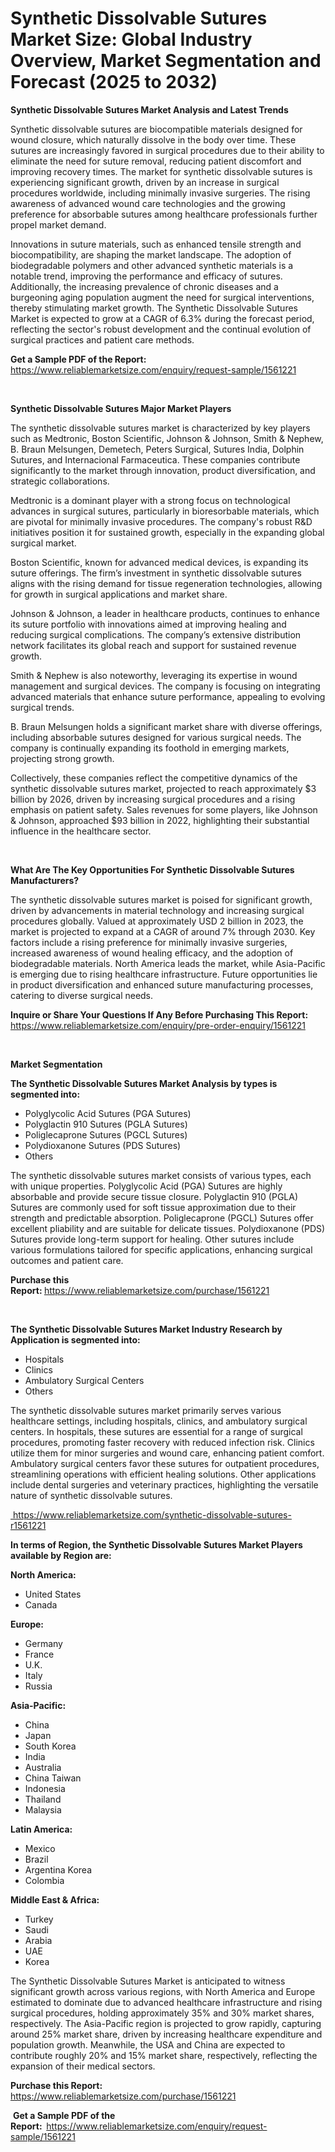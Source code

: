 <p><h1>Synthetic Dissolvable Sutures Market Size: Global Industry Overview, Market Segmentation and Forecast (2025 to 2032)</h1></p><p><strong>Synthetic Dissolvable Sutures Market Analysis and Latest Trends</strong></p>
<p><p>Synthetic dissolvable sutures are biocompatible materials designed for wound closure, which naturally dissolve in the body over time. These sutures are increasingly favored in surgical procedures due to their ability to eliminate the need for suture removal, reducing patient discomfort and improving recovery times. The market for synthetic dissolvable sutures is experiencing significant growth, driven by an increase in surgical procedures worldwide, including minimally invasive surgeries. The rising awareness of advanced wound care technologies and the growing preference for absorbable sutures among healthcare professionals further propel market demand.</p><p>Innovations in suture materials, such as enhanced tensile strength and biocompatibility, are shaping the market landscape. The adoption of biodegradable polymers and other advanced synthetic materials is a notable trend, improving the performance and efficacy of sutures. Additionally, the increasing prevalence of chronic diseases and a burgeoning aging population augment the need for surgical interventions, thereby stimulating market growth. The Synthetic Dissolvable Sutures Market is expected to grow at a CAGR of 6.3% during the forecast period, reflecting the sector's robust development and the continual evolution of surgical practices and patient care methods.</p></p>
<p><strong>Get a Sample PDF of the Report:&nbsp;</strong> <a href="https://www.reliablemarketsize.com/enquiry/request-sample/1561221?utm_campaign=2946&utm_medium=2&utm_source=Github&utm_content=ia&utm_term=14042025&utm_id=synthetic-dissolvable-sutures">https://www.reliablemarketsize.com/enquiry/request-sample/1561221</a></p>
<p>&nbsp;</p>
<p><strong>Synthetic Dissolvable Sutures Major Market Players</strong></p>
<p><p>The synthetic dissolvable sutures market is characterized by key players such as Medtronic, Boston Scientific, Johnson & Johnson, Smith & Nephew, B. Braun Melsungen, Demetech, Peters Surgical, Sutures India, Dolphin Sutures, and Internacional Farmaceutica. These companies contribute significantly to the market through innovation, product diversification, and strategic collaborations.</p><p>Medtronic is a dominant player with a strong focus on technological advances in surgical sutures, particularly in bioresorbable materials, which are pivotal for minimally invasive procedures. The company's robust R&D initiatives position it for sustained growth, especially in the expanding global surgical market.</p><p>Boston Scientific, known for advanced medical devices, is expanding its suture offerings. The firm’s investment in synthetic dissolvable sutures aligns with the rising demand for tissue regeneration technologies, allowing for growth in surgical applications and market share.</p><p>Johnson & Johnson, a leader in healthcare products, continues to enhance its suture portfolio with innovations aimed at improving healing and reducing surgical complications. The company’s extensive distribution network facilitates its global reach and support for sustained revenue growth.</p><p>Smith & Nephew is also noteworthy, leveraging its expertise in wound management and surgical devices. The company is focusing on integrating advanced materials that enhance suture performance, appealing to evolving surgical trends.</p><p>B. Braun Melsungen holds a significant market share with diverse offerings, including absorbable sutures designed for various surgical needs. The company is continually expanding its foothold in emerging markets, projecting strong growth.</p><p>Collectively, these companies reflect the competitive dynamics of the synthetic dissolvable sutures market, projected to reach approximately $3 billion by 2026, driven by increasing surgical procedures and a rising emphasis on patient safety. Sales revenues for some players, like Johnson & Johnson, approached $93 billion in 2022, highlighting their substantial influence in the healthcare sector.</p></p>
<p>&nbsp;</p>
<p><strong>What Are The Key Opportunities For Synthetic Dissolvable Sutures Manufacturers?</strong></p>
<p><p>The synthetic dissolvable sutures market is poised for significant growth, driven by advancements in material technology and increasing surgical procedures globally. Valued at approximately USD 2 billion in 2023, the market is projected to expand at a CAGR of around 7% through 2030. Key factors include a rising preference for minimally invasive surgeries, increased awareness of wound healing efficacy, and the adoption of biodegradable materials. North America leads the market, while Asia-Pacific is emerging due to rising healthcare infrastructure. Future opportunities lie in product diversification and enhanced suture manufacturing processes, catering to diverse surgical needs.</p></p>
<p><strong>Inquire or Share Your Questions If Any Before Purchasing This Report:</strong> <a href="https://www.reliablemarketsize.com/enquiry/pre-order-enquiry/1561221?utm_campaign=2946&utm_medium=2&utm_source=Github&utm_content=ia&utm_term=14042025&utm_id=synthetic-dissolvable-sutures">https://www.reliablemarketsize.com/enquiry/pre-order-enquiry/1561221</a></p>
<p>&nbsp;</p>
<p><strong>Market Segmentation</strong></p>
<p><strong>The Synthetic Dissolvable Sutures Market Analysis by types is segmented into:</strong></p>
<p><ul><li>Polyglycolic Acid Sutures (PGA Sutures)</li><li>Polyglactin 910 Sutures (PGLA Sutures)</li><li>Poliglecaprone Sutures (PGCL Sutures)</li><li>Polydioxanone Sutures (PDS Sutures)</li><li>Others</li></ul></p>
<p><p>The synthetic dissolvable sutures market consists of various types, each with unique properties. Polyglycolic Acid (PGA) Sutures are highly absorbable and provide secure tissue closure. Polyglactin 910 (PGLA) Sutures are commonly used for soft tissue approximation due to their strength and predictable absorption. Poliglecaprone (PGCL) Sutures offer excellent pliability and are suitable for delicate tissues. Polydioxanone (PDS) Sutures provide long-term support for healing. Other sutures include various formulations tailored for specific applications, enhancing surgical outcomes and patient care.</p></p>
<p><strong>Purchase this Report:&nbsp;</strong><a href="https://www.reliablemarketsize.com/purchase/1561221?utm_campaign=2946&utm_medium=2&utm_source=Github&utm_content=ia&utm_term=14042025&utm_id=synthetic-dissolvable-sutures">https://www.reliablemarketsize.com/purchase/1561221</a></p>
<p>&nbsp;</p>
<p><strong>The Synthetic Dissolvable Sutures Market Industry Research by Application is segmented into:</strong></p>
<p><ul><li>Hospitals</li><li>Clinics</li><li>Ambulatory Surgical Centers</li><li>Others</li></ul></p>
<p><p>The synthetic dissolvable sutures market primarily serves various healthcare settings, including hospitals, clinics, and ambulatory surgical centers. In hospitals, these sutures are essential for a range of surgical procedures, promoting faster recovery with reduced infection risk. Clinics utilize them for minor surgeries and wound care, enhancing patient comfort. Ambulatory surgical centers favor these sutures for outpatient procedures, streamlining operations with efficient healing solutions. Other applications include dental surgeries and veterinary practices, highlighting the versatile nature of synthetic dissolvable sutures.</p></p>
<p><a href="https://www.reliablemarketsize.com/synthetic-dissolvable-sutures-r1561221?utm_campaign=2946&utm_medium=2&utm_source=Github&utm_content=ia&utm_term=14042025&utm_id=synthetic-dissolvable-sutures">&nbsp;https://www.reliablemarketsize.com/synthetic-dissolvable-sutures-r1561221</a></p>
<p><strong>In terms of Region, the Synthetic Dissolvable Sutures Market Players available by Region are:</strong></p>
<p>
    <p> <strong> North America: </strong>
        <ul>
            <li>United States</li>
            <li>Canada</li>
        </ul>
        </p> 
    <p> <strong> Europe: </strong>
        <ul>
            <li>Germany</li>
            <li>France</li>
            <li>U.K.</li>
            <li>Italy</li>
            <li>Russia</li>
        </ul>
        </p> 
    <p> <strong> Asia-Pacific: </strong>
        <ul>
            <li>China</li>
            <li>Japan</li>
            <li>South Korea</li>
            <li>India</li>
            <li>Australia</li>
            <li>China Taiwan</li>
            <li>Indonesia</li>
            <li>Thailand</li>
            <li>Malaysia</li>
        </ul>
        </p> 
    <p> <strong> Latin America: </strong>
        <ul>
            <li>Mexico</li>
            <li>Brazil</li>
            <li>Argentina Korea</li>
            <li>Colombia</li>
        </ul>
        </p> 
    <p> <strong> Middle East & Africa: </strong>
        <ul>
            <li>Turkey</li>
            <li>Saudi</li>
            <li>Arabia</li>
            <li>UAE</li>
            <li>Korea</li>
        </ul>
    </p>
    </p>
<p><p>The Synthetic Dissolvable Sutures Market is anticipated to witness significant growth across various regions, with North America and Europe estimated to dominate due to advanced healthcare infrastructure and rising surgical procedures, holding approximately 35% and 30% market shares, respectively. The Asia-Pacific region is projected to grow rapidly, capturing around 25% market share, driven by increasing healthcare expenditure and population growth. Meanwhile, the USA and China are expected to contribute roughly 20% and 15% market share, respectively, reflecting the expansion of their medical sectors.</p></p>
<p><strong>Purchase this Report: </strong><a href="https://www.reliablemarketsize.com/purchase/1561221?utm_campaign=2946&utm_medium=2&utm_source=Github&utm_content=ia&utm_term=14042025&utm_id=synthetic-dissolvable-sutures">https://www.reliablemarketsize.com/purchase/1561221</a></p>
<p>&nbsp;<strong>Get a Sample PDF of the Report:&nbsp;&nbsp;</strong><a href="https://www.reliablemarketsize.com/enquiry/request-sample/1561221?utm_campaign=2946&utm_medium=2&utm_source=Github&utm_content=ia&utm_term=14042025&utm_id=synthetic-dissolvable-sutures">https://www.reliablemarketsize.com/enquiry/request-sample/1561221</a></p>
<p><strong></strong></p>
<p><p></p><p></p><p></p></p>